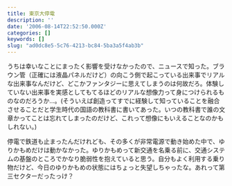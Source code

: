 ```yaml
---
title: 東京大停電
description: ''
date: '2006-08-14T22:52:50.000Z'
categories: []
keywords: []
slug: "ad0dc8e5-5c76-4213-bc84-5ba3a5f4ab3b"
---
```

うちは幸いなことにまったく影響を受けなかったので、ニュースで知った。ブラウン管（正確には液晶パネルだけど）の向こう側で起こっている出来事でリアルな出来事なんだけど、どこかファンタジーに思えてしまうのは何故だろ。体験していない出来事を実感としてもてるほどのリアルな想像力って身につけられるものなのだろうか…。(そういえば創造ってすでに経験して知っていることを融合させることだと学生時代の国語の教科書に書いてあった。いつの教科書で誰の文章かってことは忘れてしまったのだけど、これって想像にもいえることなのかもしれない。)

停電で鉄道も止まったんだけれども、その多くが非常電源で動き始めた中で、ゆりかもめだけは動かなかった。ゆりかもめって新交通を名乗る前に、交通システムの基盤のところでかなり脆弱性を抱えていると思う。自分もよく利用する乗り物だけど、今日のゆりかもめの状態にはちょっと失望しちゃったな。あれって第三セクターだったっけ？